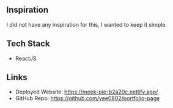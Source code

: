 ## Inspiration

I did not have any inspiration for this, I wanted to keep it simple.

## Tech Stack

- ReactJS

## Links

- Deployed Website: https://meek-pie-b2a20c.netlify.app/
- GitHub Repo: https://github.com/yee0802/portfolio-page
